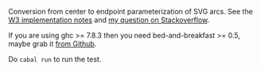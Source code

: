 Conversion from center to endpoint parameterization of SVG arcs. See the [W3 implementation notes](http://www.w3.org/TR/SVG11/implnote.html#ArcImplementationNotes) and [my question on Stackoverflow](https://stackoverflow.com/questions/26956403/why-does-my-implementation-of-svg-arc-conversion-not-pass-quickcheck).

If you are using ghc >= 7.8.3 then you need bed-and-breakfast >= 0.5, maybe grab it [from Github](https://github.com/scravy/bed-and-breakfast.git).

Do `cabal run` to run the test.

